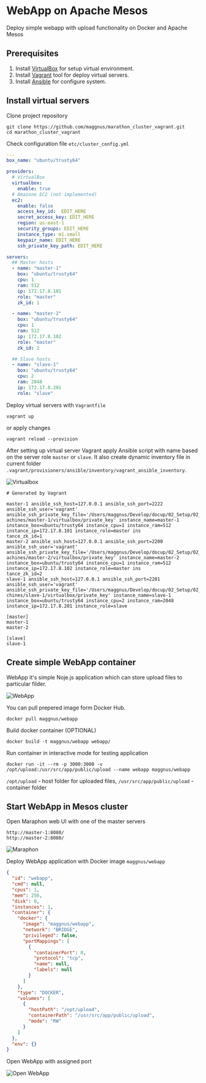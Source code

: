 WebApp on Apache Mesos
======================
Deploy simple webapp with upload functionality on Docker and Apache Mesos

Prerequisites
--------------------------
1. Install [VirtualBox](https://www.virtualbox.org/wiki/Downloads) for setup virtual environment.
1. Install [Vagrant](https://www.vagrantup.com/downloads.html) tool for deploy virtual servers.
2. Install [Ansible](http://docs.ansible.com/ansible/intro_installation.html) for configure system.

Install virtual servers
--------------------------
Clone project repository
```console
git clone https://github.com/maggnus/marathon_cluster_vagrant.git
cd marathon_cluster_vagrant
```
Check configuration file `etc/cluster_config.yml`
```yaml
---
box_name: "ubuntu/trusty64"

providers:
  # VirtualBox
  virtualbox:
    enable: true
  # Amazone EC2 (not implemented)
  ec2:
    enable: false
    access_key_id:  EDIT_HERE
    secret_access_key: EDIT_HERE
    region: us-east-1
    security_groups: EDIT_HERE
    instance_type: m1.small
    keypair_name: EDIT_HERE
    ssh_private_key_path: EDIT_HERE

servers:
  ## Master hosts
  - name: "master-1"
    box: "ubuntu/trusty64"
    cpu: 1
    ram: 512
    ip: 172.17.8.101
    role: "master"
    zk_id: 1

  - name: "master-2"
    box: "ubuntu/trusty64"
    cpu: 1
    ram: 512
    ip: 172.17.8.102
    role: "master"
    zk_id: 2

  ## Slave hosts
  - name: "slave-1"
    box: "ubuntu/trusty64"
    cpu: 2
    ram: 2048
    ip: 172.17.8.201
    role: "slave"
```
Deploy virtual servers with `Vagrantfile`
```console
vagrant up
```
or apply changes
```console
vagrant reload --provision
```
After setting up virtual server Vagrant apply Ansible script with name based on the server role `master` or `slave`.
It also create dynamic inventory file in current folder `.vagrant/provisioners/ansible/inventory/vagrant_ansible_inventory`.

![Virtualbox](https://raw.githubusercontent.com/maggnus/marathon_cluster_vagrant/master/doc/images/01_virtualbox.png)

```
# Generated by Vagrant

master-1 ansible_ssh_host=127.0.0.1 ansible_ssh_port=2222 ansible_ssh_user='vagrant' ansible_ssh_private_key_file='/Users/maggnus/Develop/docup/02_Setup/02_vagrant/.vagrant/m
achines/master-1/virtualbox/private_key' instance_name=master-1 instance_box=ubuntu/trusty64 instance_cpu=1 instance_ram=512 instance_ip=172.17.8.101 instance_role=master ins
tance_zk_id=1
master-2 ansible_ssh_host=127.0.0.1 ansible_ssh_port=2200 ansible_ssh_user='vagrant' ansible_ssh_private_key_file='/Users/maggnus/Develop/docup/02_Setup/02_vagrant/.vagrant/m
achines/master-2/virtualbox/private_key' instance_name=master-2 instance_box=ubuntu/trusty64 instance_cpu=1 instance_ram=512 instance_ip=172.17.8.102 instance_role=master ins
tance_zk_id=2
slave-1 ansible_ssh_host=127.0.0.1 ansible_ssh_port=2201 ansible_ssh_user='vagrant' ansible_ssh_private_key_file='/Users/maggnus/Develop/docup/02_Setup/02_vagrant/.vagrant/ma
chines/slave-1/virtualbox/private_key' instance_name=slave-1 instance_box=ubuntu/trusty64 instance_cpu=2 instance_ram=2048 instance_ip=172.17.8.201 instance_role=slave

[master]
master-1
master-2

[slave]
slave-1
```

Create simple WebApp container
--------------------------
WebApp it's simple Noje.js application which can store upload files to particular filder.

![WebApp](https://raw.githubusercontent.com/maggnus/marathon_cluster_vagrant/master/doc/images/02_webapp.png)

You can pull prepered image form Docker Hub.
```console
docker pull maggnus/webapp
```
Build docker container (OPTIONAL)
```
docker build -t maggnus/webapp webapp/
```
Run container in interactive mode for testing application
```console
docker run -it --rm -p 3000:3000 -v /opt/upload:/usr/src/app/public/upload --name webapp maggnus/webapp
```
`/opt/upload` - host folder for uploaded files, `/usr/src/app/public/upload` - container folder

Start WebApp in Mesos cluster
--------------------------
Open Maraphon web UI with one of the master servers
```
http://master-1:8080/
http://master-2:8080/
```
![Maraphon](https://raw.githubusercontent.com/maggnus/marathon_cluster_vagrant/master/doc/images/03_maraphon.png)

Deploy WebApp application with Docker image `maggnus/webapp`
```json
{
  "id": "webapp",
  "cmd": null,
  "cpus": 1,
  "mem": 256,
  "disk": 0,
  "instances": 1,
  "container": {
    "docker": {
      "image": "maggnus/webapp",
      "network": "BRIDGE",
      "privileged": false,
      "portMappings": [
        {
          "containerPort": 0,
          "protocol": "tcp",
          "name": null,
          "labels": null
        }
      ]
    },
    "type": "DOCKER",
    "volumes": [
      {
        "hostPath": "/opt/upload",
        "containerPath": "/usr/src/app/public/upload",
        "mode": "RW"
      }
    ]
  },
  "env": {}
}
```
Open WebApp with assigned port

![Open WebApp](https://raw.githubusercontent.com/maggnus/marathon_cluster_vagrant/master/doc/images/04_port.png)
